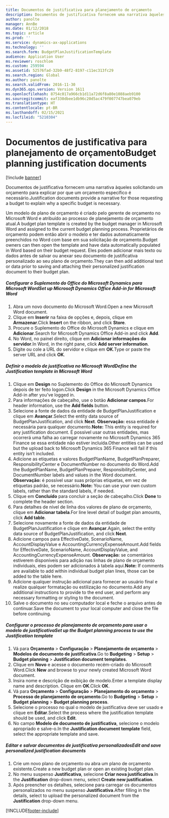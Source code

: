 ```yaml
---
title: Documentos de justificativa para planejamento de orçamento
description: Documentos de justificativa fornecem uma narrativa àqueles solicitando um orçamento para explicar por que um orçamento específico é necessário.
author: panolte
manager: AnnBe
ms.date: 01/12/2018
ms.topic: article
ms.prod: ''
ms.service: dynamics-ax-applications
ms.technology: ''
ms.search.form: BudgetPlanJustificationTemplate
audience: Application User
ms.reviewer: roschlom
ms.custom: 259594
ms.assetid: 52576fad-32b9-48f2-8197-c11ec313fc29
ms.search.region: Global
ms.author: panolte
ms.search.validFrom: 2016-11-30
ms.dyn365.ops.version: Version 1611
ms.openlocfilehash: 8754c017a966cb1d11a72d6f8a80e1088aeb9100
ms.sourcegitcommit: eaf330dbee1db96c20d5ac479f007747bea079eb
ms.translationtype: HT
ms.contentlocale: pt-BR
ms.lasthandoff: 02/15/2021
ms.locfileid: "5210304"
---
```

# <a name="budget-planning-justification-documents"></a><span data-ttu-id="78c01-103">Documentos de justificativa para planejamento de orçamento</span><span class="sxs-lookup"><span data-stu-id="78c01-103">Budget planning justification documents</span></span>

[!include [banner](../includes/banner.md)]

<span data-ttu-id="78c01-104">Documentos de justificativa fornecem uma narrativa àqueles solicitando um orçamento para explicar por que um orçamento específico é necessário.</span><span class="sxs-lookup"><span data-stu-id="78c01-104">Justification documents provide a narrative for those requesting a budget to explain why a specific budget is necessary.</span></span> 

<span data-ttu-id="78c01-105">Um modelo de plano de orçamento é criado pelo gerente de orçamento no Microsoft Word e atribuído ao processo de planejamento de orçamento atual.</span><span class="sxs-lookup"><span data-stu-id="78c01-105">A budget plan template is created by the budget manager in Microsoft Word and assigned to the current budget planning process.</span></span> <span data-ttu-id="78c01-106">Proprietários de orçamento podem então abrir o modelo e ter dados automaticamente preenchidos no Word com base em sua solicitação de orçamento.</span><span class="sxs-lookup"><span data-stu-id="78c01-106">Budget owners can then open the template and have data automatically populated in Word based on their budget request.</span></span> <span data-ttu-id="78c01-107">Eles podem adicionar mais texto ou dados antes de salvar ou anexar seu documento de justificativa personalizado ao seu plano de orçamento.</span><span class="sxs-lookup"><span data-stu-id="78c01-107">They can then add additional text or data prior to saving and attaching their personalized justification document to their budget plan.</span></span>

##### <a name="set-up-microsoft-dynamics-office-add-in-for-microsoft-word"></a><span data-ttu-id="78c01-108">Configurar o Suplemento do Office do Microsoft Dynamics para Microsoft Word</span><span class="sxs-lookup"><span data-stu-id="78c01-108">Set up Microsoft Dynamics Office Add-in for Microsoft Word</span></span>

1.  <span data-ttu-id="78c01-109">Abra um novo documento do Microsoft Word.</span><span class="sxs-lookup"><span data-stu-id="78c01-109">Open a new Microsoft Word document.</span></span>
2.  <span data-ttu-id="78c01-110">Clique em **Inserir** na faixa de opções e, depois, clique em **Armazenar**.</span><span class="sxs-lookup"><span data-stu-id="78c01-110">Click **Insert** on the ribbon, and click **Store**.</span></span>
3.  <span data-ttu-id="78c01-111">Procure o Suplemento do Office do Microsoft Dynamics e clique em **Adicionar**.</span><span class="sxs-lookup"><span data-stu-id="78c01-111">Search for Microsoft Dynamics Office Add-in and click **Add**.</span></span>
4.  <span data-ttu-id="78c01-112">No Word, no painel direito, clique em **Adicionar informações do servidor**.</span><span class="sxs-lookup"><span data-stu-id="78c01-112">In Word, in the right pane, click **Add server information**.</span></span>
5.  <span data-ttu-id="78c01-113">Digite ou cole a URL do servidor e clique em **OK**.</span><span class="sxs-lookup"><span data-stu-id="78c01-113">Type or paste the server URL and click **OK**.</span></span>

##### <a name="define-the-justification-template-in-microsoft-word"></a><span data-ttu-id="78c01-114">Definir o modelo de justificativa no Microsoft Word</span><span class="sxs-lookup"><span data-stu-id="78c01-114">Define the Justification template in Microsoft Word</span></span>

1.  <span data-ttu-id="78c01-115">Clique em **Design** no Suplemento do Office do Microsoft Dynamics depois de ter feito logon.</span><span class="sxs-lookup"><span data-stu-id="78c01-115">Click **Design** in the Microsoft Dynamics Office Add-in after you’ve logged in.</span></span>
2.  <span data-ttu-id="78c01-116">Para informações de cabeçalho, use o botão **Adicionar campos**.</span><span class="sxs-lookup"><span data-stu-id="78c01-116">For header information, use the **Add fields** button.</span></span>
3.  <span data-ttu-id="78c01-117">Selecione a fonte de dados da entidade de BudgetPlanJustification e clique em **Avançar**.</span><span class="sxs-lookup"><span data-stu-id="78c01-117">Select the entity data source of BudgetPlanJustification, and click **Next**.</span></span> <span data-ttu-id="78c01-118">**Observação:** essa entidade é necessária para qualquer documento.</span><span class="sxs-lookup"><span data-stu-id="78c01-118">**Note:** This entity is required for any justification document.</span></span> <span data-ttu-id="78c01-119">É possível usar outras entidades, mas ocorrerá uma falha ao carregar novamente no Microsoft Dynamics 365 Finance se essa entidade não estiver incluída.</span><span class="sxs-lookup"><span data-stu-id="78c01-119">Other entities can be used but the upload back to Microsoft Dynamics 365 Finance will fail if this entity isn’t included.</span></span>
4.  <span data-ttu-id="78c01-120">Adicione as etiquetas e valores BudgetPlanName, BudgetPlanPreparer, ResponsibilityCenter e DocumentNumber no documento do Word.</span><span class="sxs-lookup"><span data-stu-id="78c01-120">Add the BudgetPlanName, BudgetPlanPreparer, ResponsibilityCenter, and DocumentNumber labels and values in the Word document.</span></span> <span data-ttu-id="78c01-121">**Observação:** é possível usar suas próprias etiquetas, em vez de etiquetas padrão, se necessário.</span><span class="sxs-lookup"><span data-stu-id="78c01-121">**Note:** You can use your own custom labels, rather than the standard labels, if needed.</span></span>
5.  <span data-ttu-id="78c01-122">Clique em **Concluído** para concluir a seção de cabeçalho.</span><span class="sxs-lookup"><span data-stu-id="78c01-122">Click **Done** to complete the header section.</span></span>
6.  <span data-ttu-id="78c01-123">Para detalhes de nível de linha dos valores de plano de orçamento, clique em **Adicionar tabela**.</span><span class="sxs-lookup"><span data-stu-id="78c01-123">For line level detail of budget plan amounts, click **Add table**.</span></span>
7.  <span data-ttu-id="78c01-124">Selecione novamente a fonte de dados da entidade de BudgetPlanJustification e clique em **Avançar**.</span><span class="sxs-lookup"><span data-stu-id="78c01-124">Again, select the entity data source of BudgetPlanJustification, and click **Next**.</span></span>
8.  <span data-ttu-id="78c01-125">Adicione campos para EffectiveDate, ScenarioName, AccountDisplayValue e AccountingCurrencyExpenseAmount.</span><span class="sxs-lookup"><span data-stu-id="78c01-125">Add fields for EffectiveDate, ScenarioName, AccountDisplayValue, and AccountingCurrencyExpenseAmount.</span></span> <span data-ttu-id="78c01-126">**Observação:** se comentários estiverem disponíveis para adição nas linhas de plano de orçamento individuais, eles podem ser adicionados à tabela aqui.</span><span class="sxs-lookup"><span data-stu-id="78c01-126">**Note:** If comments are available to add within individual budget plan lines, those can be added to the table here.</span></span>
9.  <span data-ttu-id="78c01-127">Adicione qualquer instrução adicional para fornecer ao usuário final e realize qualquer formatação ou estilização no documento.</span><span class="sxs-lookup"><span data-stu-id="78c01-127">Add any additional instructions to provide to the end user, and perform any necessary formatting or styling to the document.</span></span>
10. <span data-ttu-id="78c01-128">Salve o documento no seu computador local e feche o arquivo antes de continuar.</span><span class="sxs-lookup"><span data-stu-id="78c01-128">Save the document to your local computer and close the file before continuing.</span></span>

##### <a name="set-up-the-budget-planning-process-to-use-the-justification-template"></a><span data-ttu-id="78c01-129">Configurar o processo de planejamento de orçamento para usar o modelo de justificativa</span><span class="sxs-lookup"><span data-stu-id="78c01-129">Set up the Budget planning process to use the Justification template</span></span>

1.  <span data-ttu-id="78c01-130">Vá para **Orçamento** &gt; **Configuração** &gt; **Planejamento de orçamento** &gt; **Modelos de documento de justificativa**.</span><span class="sxs-lookup"><span data-stu-id="78c01-130">Go to **Budgeting** &gt; **Setup** &gt; **Budget planning** &gt; **Justification document templates**.</span></span>
2.  <span data-ttu-id="78c01-131">Clique em **Novo** e acesse o documento recém-criado do Microsoft Word.</span><span class="sxs-lookup"><span data-stu-id="78c01-131">Click **New** and browse to your newly created Microsoft Word document.</span></span>
3.  <span data-ttu-id="78c01-132">Insira nome e descrição de exibição de modelo.</span><span class="sxs-lookup"><span data-stu-id="78c01-132">Enter a template display name and description.</span></span> <span data-ttu-id="78c01-133">Clique em **OK**.</span><span class="sxs-lookup"><span data-stu-id="78c01-133">Click **OK**.</span></span>
4.  <span data-ttu-id="78c01-134">Vá para **Orçamento** &gt; **Configuração** &gt; **Planejamento do** **orçamento** &gt; **Processo de planejamento de orçamento**.</span><span class="sxs-lookup"><span data-stu-id="78c01-134">Go to **Budgeting** &gt; **Setup** &gt; **Budget** **planning** &gt; **Budget planning process**.</span></span>
5.  <span data-ttu-id="78c01-135">Selecione o processo no qual o modelo de justificativa deve ser usado e clique em **Editar**.</span><span class="sxs-lookup"><span data-stu-id="78c01-135">Select the process where the justification template should be used, and click **Edit**.</span></span>
6.  <span data-ttu-id="78c01-136">No campo **Modelo de documento de justificativa**, selecione o modelo apropriado e salve-o.</span><span class="sxs-lookup"><span data-stu-id="78c01-136">In the **Justification document template** field, select the appropriate template and save.</span></span>

##### <a name="edit-and-save-personalized-justification-documents"></a><span data-ttu-id="78c01-137">Editar e salvar documentos de justificativa personalizados</span><span class="sxs-lookup"><span data-stu-id="78c01-137">Edit and save personalized justification documents</span></span>

1.  <span data-ttu-id="78c01-138">Crie um novo plano de orçamento ou abra um plano de orçamento existente.</span><span class="sxs-lookup"><span data-stu-id="78c01-138">Create a new budget plan or open an existing budget plan.</span></span>
2.  <span data-ttu-id="78c01-139">No menu suspenso **Justificativa**, selecione **Criar nova justificativa**.</span><span class="sxs-lookup"><span data-stu-id="78c01-139">In the **Justification** drop-down menu, select **Create new justification**.</span></span>
3.  <span data-ttu-id="78c01-140">Após preencher os detalhes, selecione para carregar os documentos personalizados no menu suspenso **Justificativa**.</span><span class="sxs-lookup"><span data-stu-id="78c01-140">After filling in the details, select to upload the personalized document from the **Justification** drop-down menu.</span></span>






[!INCLUDE[footer-include](../../includes/footer-banner.md)]